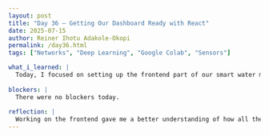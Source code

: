 ```yaml
---
layout: post
title: "Day 36 – Getting Our Dashboard Ready with React"
date: 2025-07-15
author: Reiner Ihotu Adakole-Okopi
permalink: /day36.html
tags: ["Networks", "Deep Learning", "Google Colab", "Sensors"]

what_i_learned: |
  Today, I focused on setting up the frontend part of our smart water monitoring project using React. I started by making sure the necessary tools were installed, like Node.js and npm, which are needed to run React applications. After that, I created a new React project and explored two setup options: the traditional approach and a faster one using a tool called Vite. I also added an icon library to help enhance the dashboard's interface. Once the setup was complete, I opened the project in my browser and began getting familiar with how React files are structured.
  
blockers: |
  There were no blockers today. 
  
reflection: |
  Working on the frontend gave me a better understanding of how all the data we’ve been collecting and processing will eventually be displayed to users. It’s one thing to analyze sensor readings, but presenting that information clearly is just as important. This part of the project helped me see how everything ties together—from the sensors and data models to the actual interface people will interact with. It also pushed me to think about design decisions like how best to represent water quality information. Today felt like a strong step toward making our system more user-friendly.
---
```

